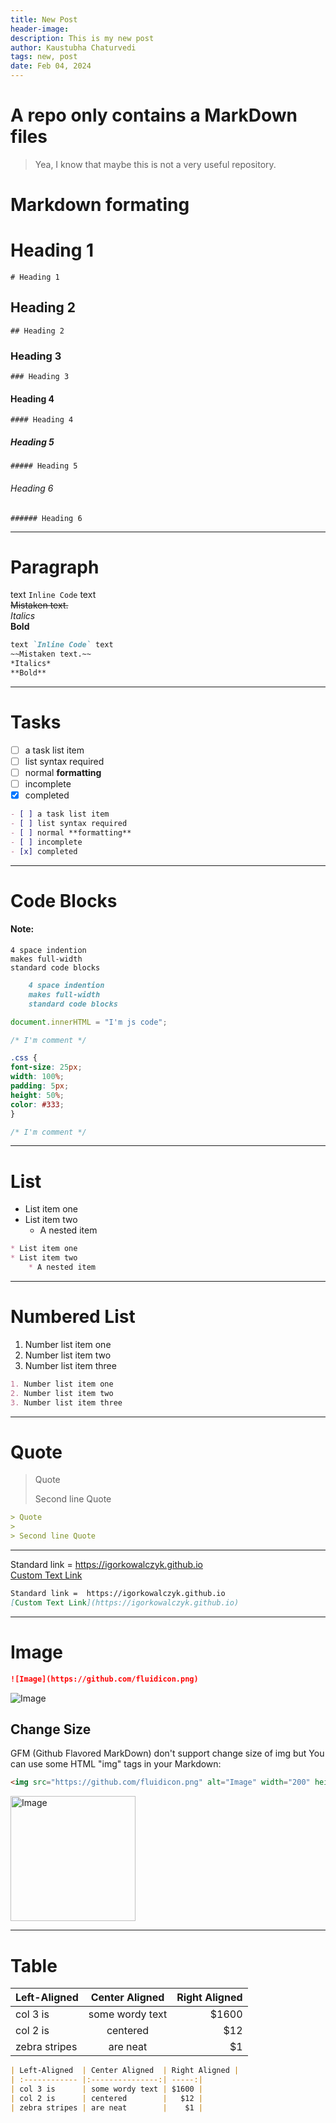 ```yaml
---
title: New Post
header-image: 
description: This is my new post
author: Kaustubha Chaturvedi
tags: new, post
date: Feb 04, 2024
---
```


# A repo only contains a MarkDown files
> Yea, I know that maybe this is not a very useful repository.

# Markdown formating

# Heading 1
`# Heading 1`

## Heading 2
`## Heading 2`

### Heading 3
`### Heading 3`

#### Heading 4
`#### Heading 4`

##### Heading 5
`##### Heading 5`

###### Heading 6
`###### Heading 6`

---

# Paragraph

text `Inline Code` text		
~~Mistaken text.~~	
*Italics*	
**Bold**	

```markdown
text `Inline Code` text		
~~Mistaken text.~~	
*Italics*	
**Bold**	
```

---

# Tasks

- [ ] a task list item
- [ ] list syntax required
- [ ] normal **formatting**
- [ ] incomplete
- [x] completed

```markdown
- [ ] a task list item
- [ ] list syntax required
- [ ] normal **formatting**
- [ ] incomplete
- [x] completed
```

---

# Code Blocks

#### Note:
    4 space indention
    makes full-width
    standard code blocks
	
```markdown
    4 space indention
    makes full-width
    standard code blocks
```


```js
document.innerHTML = "I'm js code";

/* I'm comment */
```

```css
.css {
font-size: 25px;
width: 100%;
padding: 5px;
height: 50%;
color: #333;
}

/* I'm comment */
```

---

# List

* List item one
* List item two
    * A nested item


```markdown
* List item one
* List item two
    * A nested item
```

---

# Numbered List

1. Number list item one		
2. Number list item two
3. Number list item three

```markdown
1. Number list item one		
2. Number list item two
3. Number list item three
```

---

# Quote

> Quote
> 
> Second line Quote

```markdown
> Quote
> 
> Second line Quote
```


---

Standard link =  https://igorkowalczyk.github.io <br>
[Custom Text Link](https://igorkowalczyk.github.io)

```markdown
Standard link =  https://igorkowalczyk.github.io
[Custom Text Link](https://igorkowalczyk.github.io)
```

---

# Image

```markdown
![Image](https://github.com/fluidicon.png)
```
![Image](https://github.com/fluidicon.png)

## Change Size
GFM (Github Flavored MarkDown) don't support change size of img but You can use some HTML "img" tags in your Markdown:
									       
```html
<img src="https://github.com/fluidicon.png" alt="Image" width="200" height="200"/>
```

<img src="https://github.com/fluidicon.png" alt="Image" width="200" height="200"/>

---

# Table

| Left-Aligned  | Center Aligned  | Right Aligned |
| :------------ |:---------------:| -----:|
| col 3 is      | some wordy text | $1600 |
| col 2 is      | centered        |   $12 |
| zebra stripes | are neat        |    $1 |

```markdown
| Left-Aligned  | Center Aligned  | Right Aligned |
| :------------ |:---------------:| -----:|
| col 3 is      | some wordy text | $1600 |
| col 2 is      | centered        |   $12 |
| zebra stripes | are neat        |    $1 |
```